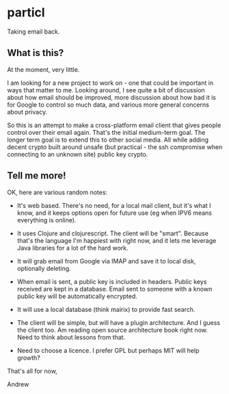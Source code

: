 
particl
=======

Taking email back.

What is this?
-------------

At the moment, very little.

I am looking for a new project to work on - one that could be important in
ways that matter to me.  Looking around, I see quite a bit of discussion about
how email should be improved, more discussion about how bad it is for Google
to control so much data, and various more general concerns about privacy.

So this is an attempt to make a cross-platform email client that gives people
control over their email again.  That's the initial medium-term goal.  The
longer term goal is to extend this to other social media.  All while adding
decent crypto built around unsafe (but practical - the ssh compromise when
connecting to an unknown site) public key crypto.

Tell me more!
-------------

OK, here are various random notes:

 - It's web based.  There's no need, for a local mail client, but it's what I
   know, and it keeps options open for future use (eg when IPV6 means
   everything is online).

 - It uses Clojure and clojurescript.  The client will be "smart".  Because
   that's the language I'm happiest with right now, and it lets me leverage
   Java libraries for a lot of the hard work.

 - It will grab email from Google via IMAP and save it to local disk,
   optionally deleting.

 - When email is sent, a public key is included in headers.  Public keys
   received are kept in a database.  Email sent to someone with a known public
   key will be automatically encrypted.

 - It will use a local database (think mairix) to provide fast search.

 - The client will be simple, but will have a plugin architecture.  And I
   guess the client too.  Am reading open source architecture book right now.
   Need to think about lessons from that.

 - Need to choose a licence.  I prefer GPL but perhaps MIT will help growth?

That's all for now,

Andrew
